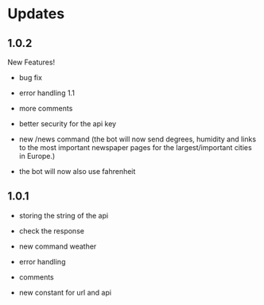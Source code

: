 # Updates

## 1.0.2

New Features!

- bug fix

- error handling 1.1

- more comments

- better security for the api key

- new /news command (the bot will now send degrees, humidity and links to the most important newspaper pages for the largest/important cities in Europe.)

- the bot will now also use fahrenheit

## 1.0.1


- storing the string of the api

- check the response

- new command weather

- error handling

- comments

- new constant for url and api
